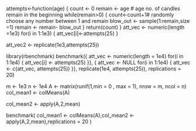 attempts<-function(age)
{
  count <- 0
  remain <- age # age no. of candles remain in the beginning
  while(remain>0)
  {
    count<-count+1# randomly choose any number between 1 and remain
    blow_out <- sample(1:remain,size =1)
    remain <- remain- blow_out
  }
  return(count)
}
att_vec <- numeric(length =1e3)
for(i in 1:1e3)
{
  att_vec[i]<-attempts(25)
}

att_vec2 <- replicate(1e3,attempts(25))

library(rbenchmark)
benchmark({
  att_vec <- numeric(length = 1e4)
  for(i in 1:1e4)
  {
    att_vec[i] <- attempts(25)
  }},
  {
    att_vec <- NULL
    for(i in 1:1e4)
    {
      att_vec <- c(att_vec, attempts(25))
    }},
  replicate(1e4, attempts(25)), replications = 20)

m <- 1e3
n <- 1e4
A <- matrix(runif(1,min = 0 , max = 1), nrow = m, ncol = n)
col_mean1 <- colMeans(A)

col_mean2 <- apply(A,2,mean)

benchmark(
  col_mean1 <- colMeans(A),col_mean2 <- apply(A,2,mean),replications = 20
  )
